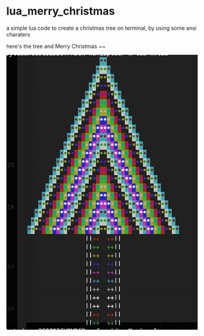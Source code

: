 # lua_merry_christmas

a simple lua code to create a christmas tree on terminal, by using some ansi charaters

here's the tree and Merry Christmas ~~

![image](https://github.com/5ky1s61ue/lua_merry_christmas/blob/main/kp.gif)
